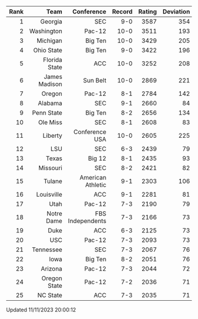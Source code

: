 | Rank  | Team                 | Conference           | Record   | Rating | Deviation |
| ---:  | ---:                 | ---:                 | ---:     | ---:   | ---:      |
| 1     | Georgia              | SEC                  | 9-0      | 3587   | 354       |
| 2     | Washington           | Pac-12               | 10-0     | 3511   | 193       |
| 3     | Michigan             | Big Ten              | 10-0     | 3429   | 205       |
| 4     | Ohio State           | Big Ten              | 9-0      | 3422   | 196       |
| 5     | Florida State        | ACC                  | 10-0     | 3252   | 208       |
| 6     | James Madison        | Sun Belt             | 10-0     | 2869   | 221       |
| 7     | Oregon               | Pac-12               | 8-1      | 2784   | 142       |
| 8     | Alabama              | SEC                  | 9-1      | 2660   | 84        |
| 9     | Penn State           | Big Ten              | 8-2      | 2656   | 134       |
| 10    | Ole Miss             | SEC                  | 8-1      | 2608   | 83        |
| 11    | Liberty              | Conference USA       | 10-0     | 2605   | 225       |
| 12    | LSU                  | SEC                  | 6-3      | 2439   | 79        |
| 13    | Texas                | Big 12               | 8-1      | 2435   | 93        |
| 14    | Missouri             | SEC                  | 8-2      | 2421   | 82        |
| 15    | Tulane               | American Athletic    | 9-1      | 2303   | 106       |
| 16    | Louisville           | ACC                  | 9-1      | 2281   | 81        |
| 17    | Utah                 | Pac-12               | 7-3      | 2190   | 79        |
| 18    | Notre Dame           | FBS Independents     | 7-3      | 2166   | 73        |
| 19    | Duke                 | ACC                  | 6-3      | 2125   | 73        |
| 20    | USC                  | Pac-12               | 7-3      | 2093   | 73        |
| 21    | Tennessee            | SEC                  | 7-3      | 2067   | 76        |
| 22    | Iowa                 | Big Ten              | 8-2      | 2051   | 76        |
| 23    | Arizona              | Pac-12               | 7-3      | 2044   | 72        |
| 24    | Oregon State         | Pac-12               | 7-2      | 2036   | 71        |
| 25    | NC State             | ACC                  | 7-3      | 2035   | 71        |

Updated 11/11/2023 20:00:12
